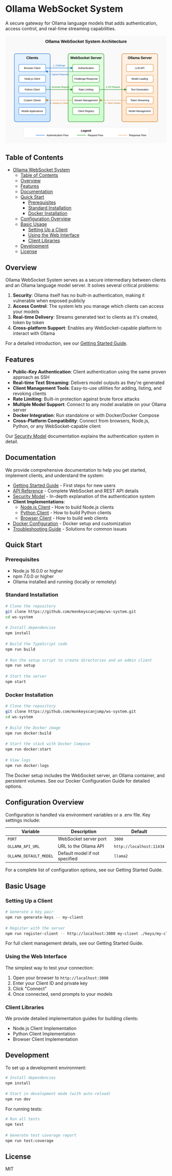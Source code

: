 # Ollama WebSocket System

A secure gateway for Ollama language models that adds authentication, access control, and real-time streaming capabilities.

![System Architecture](docs/architecture.svg)

## Table of Contents

- [Ollama WebSocket System](#ollama-websocket-system)
  - [Table of Contents](#table-of-contents)
  - [Overview](#overview)
  - [Features](#features)
  - [Documentation](#documentation)
  - [Quick Start](#quick-start)
    - [Prerequisites](#prerequisites)
    - [Standard Installation](#standard-installation)
    - [Docker Installation](#docker-installation)
  - [Configuration Overview](#configuration-overview)
  - [Basic Usage](#basic-usage)
    - [Setting Up a Client](#setting-up-a-client)
    - [Using the Web Interface](#using-the-web-interface)
    - [Client Libraries](#client-libraries)
  - [Development](#development)
  - [License](#license)

## Overview

Ollama WebSocket System serves as a secure intermediary between clients and an Ollama language model server. It solves several critical problems:

1. **Security**: Ollama itself has no built-in authentication, making it vulnerable when exposed publicly
2. **Access Control**: The system lets you manage which clients can access your models
3. **Real-time Delivery**: Streams generated text to clients as it's created, token by token
4. **Cross-platform Support**: Enables any WebSocket-capable platform to interact with Ollama

For a detailed introduction, see our [Getting Started Guide](docs/getting-started.md).

## Features

- **Public-Key Authentication**: Client authentication using the same proven approach as SSH
- **Real-time Text Streaming**: Delivers model outputs as they're generated
- **Client Management Tools**: Easy-to-use utilities for adding, listing, and revoking clients
- **Rate Limiting**: Built-in protection against brute force attacks
- **Multiple Model Support**: Connect to any model available on your Ollama server
- **Docker Integration**: Run standalone or with Docker/Docker Compose
- **Cross-Platform Compatibility**: Connect from browsers, Node.js, Python, or any WebSocket-capable client

Our [Security Model](docs/security-model.md) documentation explains the authentication system in detail.

## Documentation

We provide comprehensive documentation to help you get started, implement clients, and understand the system:

- [Getting Started Guide](docs/getting-started.md) - First steps for new users
- [API Reference](docs/api-reference.md) - Complete WebSocket and REST API details
- [Security Model](docs/security-model.md) - In-depth explanation of the authentication system
- **Client Implementations**:
  - [Node.js Client](docs/nodejs-client.md) - How to build Node.js clients
  - [Python Client](docs/python-client.md) - How to build Python clients
  - [Browser Client](docs/browser-client.md) - How to build web clients
- [Docker Configuration](docs/docker-configuration.md) - Docker setup and customization
- [Troubleshooting Guide](docs/troubleshooting.md) - Solutions for common issues

## Quick Start

### Prerequisites

- Node.js 16.0.0 or higher
- npm 7.0.0 or higher
- Ollama installed and running (locally or remotely)

### Standard Installation

```bash
# Clone the repository
git clone https://github.com/monkeyscanjump/ws-system.git
cd ws-system

# Install dependencies
npm install

# Build the TypeScript code
npm run build

# Run the setup script to create directories and an admin client
npm run setup

# Start the server
npm start
```

### Docker Installation

```bash
# Clone the repository
git clone https://github.com/monkeyscanjump/ws-system.git
cd ws-system

# Build the Docker image
npm run docker:build

# Start the stack with Docker Compose
npm run docker:start

# View logs
npm run docker:logs
```

The Docker setup includes the WebSocket server, an Ollama container, and persistent volumes. See our Docker Configuration Guide for detailed options.

## Configuration Overview

Configuration is handled via environment variables or a .env file. Key settings include:

| Variable | Description | Default |
|----------|-------------|---------|
| `PORT` | WebSocket server port | `3000` |
| `OLLAMA_API_URL` | URL to the Ollama API | `http://localhost:11434` |
| `OLLAMA_DEFAULT_MODEL` | Default model if not specified | `llama2` |

For a complete list of configuration options, see our Getting Started Guide.

## Basic Usage

### Setting Up a Client

```bash
# Generate a key pair
npm run generate-keys -- my-client

# Register with the server
npm run register-client -- http://localhost:3000 my-client ./keys/my-client_key.pub
```

For full client management details, see our Getting Started Guide.

### Using the Web Interface

The simplest way to test your connection:

1. Open your browser to `http://localhost:3000`
2. Enter your Client ID and private key
3. Click "Connect"
4. Once connected, send prompts to your models

### Client Libraries

We provide detailed implementation guides for building clients:

- Node.js Client Implementation
- Python Client Implementation
- Browser Client Implementation

## Development

To set up a development environment:

```bash
# Install dependencies
npm install

# Start in development mode (with auto-reload)
npm run dev
```

For running tests:

```bash
# Run all tests
npm test

# Generate test coverage report
npm run test:coverage
```

## License

MIT
